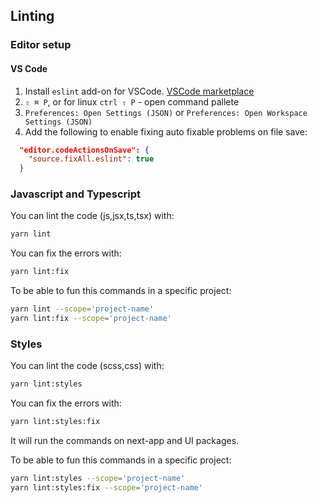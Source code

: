 ## Linting

### Editor setup

#### VS Code

1. Install `eslint` add-on for VSCode. [VSCode marketplace](https://marketplace.visualstudio.com/items?itemName=dbaeumer.vscode-eslint)
1. `⇧ ⌘ P`, or for linux `ctrl ⇧ P` - open command pallete
1. `Preferences: Open Settings (JSON)` or `Preferences: Open Workspace Settings (JSON)`
1. Add the following to enable fixing auto fixable problems on file save:

```json
  "editor.codeActionsOnSave": {
    "source.fixAll.eslint": true
  }
```

### Javascript and Typescript

You can lint the code (js,jsx,ts,tsx) with:

```bash
yarn lint
```

You can fix the errors with:

```bash
yarn lint:fix
```

To be able to fun this commands in a specific project:

```bash 
yarn lint --scope='project-name'
yarn lint:fix --scope='project-name'
```

### Styles

You can lint the code (scss,css) with:

```bash
yarn lint:styles
```

You can fix the errors with:

```bash
yarn lint:styles:fix
```

It will run the commands on next-app and UI packages.

To be able to fun this commands in a specific project:

```bash 
yarn lint:styles --scope='project-name'
yarn lint:styles:fix --scope='project-name'
```